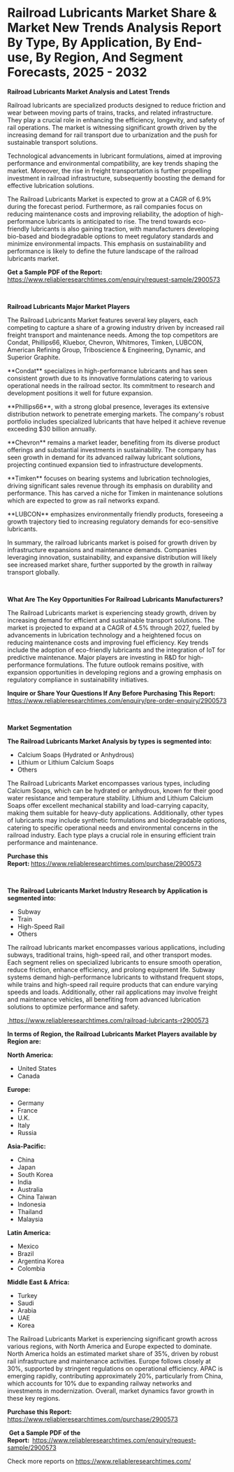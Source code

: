 <p><h1>Railroad Lubricants Market Share & Market New Trends Analysis Report By Type, By Application, By End-use, By Region, And Segment Forecasts, 2025 - 2032</h1></p><p><strong>Railroad Lubricants Market Analysis and Latest Trends</strong></p>
<p><p>Railroad lubricants are specialized products designed to reduce friction and wear between moving parts of trains, tracks, and related infrastructure. They play a crucial role in enhancing the efficiency, longevity, and safety of rail operations. The market is witnessing significant growth driven by the increasing demand for rail transport due to urbanization and the push for sustainable transport solutions. </p><p>Technological advancements in lubricant formulations, aimed at improving performance and environmental compatibility, are key trends shaping the market. Moreover, the rise in freight transportation is further propelling investment in railroad infrastructure, subsequently boosting the demand for effective lubrication solutions. </p><p>The Railroad Lubricants Market is expected to grow at a CAGR of 6.9% during the forecast period. Furthermore, as rail companies focus on reducing maintenance costs and improving reliability, the adoption of high-performance lubricants is anticipated to rise. The trend towards eco-friendly lubricants is also gaining traction, with manufacturers developing bio-based and biodegradable options to meet regulatory standards and minimize environmental impacts. This emphasis on sustainability and performance is likely to define the future landscape of the railroad lubricants market.</p></p>
<p><strong>Get a Sample PDF of the Report:&nbsp;</strong> <a href="https://www.reliableresearchtimes.com/enquiry/request-sample/2900573?utm_campaign=3223&utm_medium=2&utm_source=Github&utm_content=ia&utm_term=16032025&utm_id=railroad-lubricants">https://www.reliableresearchtimes.com/enquiry/request-sample/2900573</a></p>
<p>&nbsp;</p>
<p><strong>Railroad Lubricants Major Market Players</strong></p>
<p><p>The Railroad Lubricants Market features several key players, each competing to capture a share of a growing industry driven by increased rail freight transport and maintenance needs. Among the top competitors are Condat, Phillips66, Kluebor, Chevron, Whitmores, Timken, LUBCON, American Refining Group, Triboscience & Engineering, Dynamic, and Superior Graphite.</p><p>**Condat** specializes in high-performance lubricants and has seen consistent growth due to its innovative formulations catering to various operational needs in the railroad sector. Its commitment to research and development positions it well for future expansion.</p><p>**Phillips66**, with a strong global presence, leverages its extensive distribution network to penetrate emerging markets. The company's robust portfolio includes specialized lubricants that have helped it achieve revenue exceeding $30 billion annually.</p><p>**Chevron** remains a market leader, benefiting from its diverse product offerings and substantial investments in sustainability. The company has seen growth in demand for its advanced railway lubricant solutions, projecting continued expansion tied to infrastructure developments.</p><p>**Timken** focuses on bearing systems and lubrication technologies, driving significant sales revenue through its emphasis on durability and performance. This has carved a niche for Timken in maintenance solutions which are expected to grow as rail networks expand.</p><p>**LUBCON** emphasizes environmentally friendly products, foreseeing a growth trajectory tied to increasing regulatory demands for eco-sensitive lubricants. </p><p>In summary, the railroad lubricants market is poised for growth driven by infrastructure expansions and maintenance demands. Companies leveraging innovation, sustainability, and expansive distribution will likely see increased market share, further supported by the growth in railway transport globally.</p></p>
<p>&nbsp;</p>
<p><strong>What Are The Key Opportunities For Railroad Lubricants Manufacturers?</strong></p>
<p><p>The Railroad Lubricants market is experiencing steady growth, driven by increasing demand for efficient and sustainable transport solutions. The market is projected to expand at a CAGR of 4.5% through 2027, fueled by advancements in lubrication technology and a heightened focus on reducing maintenance costs and improving fuel efficiency. Key trends include the adoption of eco-friendly lubricants and the integration of IoT for predictive maintenance. Major players are investing in R&D for high-performance formulations. The future outlook remains positive, with expansion opportunities in developing regions and a growing emphasis on regulatory compliance in sustainability initiatives.</p></p>
<p><strong>Inquire or Share Your Questions If Any Before Purchasing This Report:</strong> <a href="https://www.reliableresearchtimes.com/enquiry/pre-order-enquiry/2900573?utm_campaign=3223&utm_medium=2&utm_source=Github&utm_content=ia&utm_term=16032025&utm_id=railroad-lubricants">https://www.reliableresearchtimes.com/enquiry/pre-order-enquiry/2900573</a></p>
<p>&nbsp;</p>
<p><strong>Market Segmentation</strong></p>
<p><strong>The Railroad Lubricants Market Analysis by types is segmented into:</strong></p>
<p><ul><li>Calcium Soaps (Hydrated or Anhydrous)</li><li>Lithium or Lithium Calcium Soaps</li><li>Others</li></ul></p>
<p><p>The Railroad Lubricants Market encompasses various types, including Calcium Soaps, which can be hydrated or anhydrous, known for their good water resistance and temperature stability. Lithium and Lithium Calcium Soaps offer excellent mechanical stability and load-carrying capacity, making them suitable for heavy-duty applications. Additionally, other types of lubricants may include synthetic formulations and biodegradable options, catering to specific operational needs and environmental concerns in the railroad industry. Each type plays a crucial role in ensuring efficient train performance and maintenance.</p></p>
<p><strong>Purchase this Report:&nbsp;</strong><a href="https://www.reliableresearchtimes.com/purchase/2900573?utm_campaign=3223&utm_medium=2&utm_source=Github&utm_content=ia&utm_term=16032025&utm_id=railroad-lubricants">https://www.reliableresearchtimes.com/purchase/2900573</a></p>
<p>&nbsp;</p>
<p><strong>The Railroad Lubricants Market Industry Research by Application is segmented into:</strong></p>
<p><ul><li>Subway</li><li>Train</li><li>High-Speed Rail</li><li>Others</li></ul></p>
<p><p>The railroad lubricants market encompasses various applications, including subways, traditional trains, high-speed rail, and other transport modes. Each segment relies on specialized lubricants to ensure smooth operation, reduce friction, enhance efficiency, and prolong equipment life. Subway systems demand high-performance lubricants to withstand frequent stops, while trains and high-speed rail require products that can endure varying speeds and loads. Additionally, other rail applications may involve freight and maintenance vehicles, all benefiting from advanced lubrication solutions to optimize performance and safety.</p></p>
<p><a href="https://www.reliableresearchtimes.com/railroad-lubricants-r2900573?utm_campaign=3223&utm_medium=2&utm_source=Github&utm_content=ia&utm_term=16032025&utm_id=railroad-lubricants">&nbsp;https://www.reliableresearchtimes.com/railroad-lubricants-r2900573</a></p>
<p><strong>In terms of Region, the Railroad Lubricants Market Players available by Region are:</strong></p>
<p>
    <p> <strong> North America: </strong>
        <ul>
            <li>United States</li>
            <li>Canada</li>
        </ul>
        </p> 
    <p> <strong> Europe: </strong>
        <ul>
            <li>Germany</li>
            <li>France</li>
            <li>U.K.</li>
            <li>Italy</li>
            <li>Russia</li>
        </ul>
        </p> 
    <p> <strong> Asia-Pacific: </strong>
        <ul>
            <li>China</li>
            <li>Japan</li>
            <li>South Korea</li>
            <li>India</li>
            <li>Australia</li>
            <li>China Taiwan</li>
            <li>Indonesia</li>
            <li>Thailand</li>
            <li>Malaysia</li>
        </ul>
        </p> 
    <p> <strong> Latin America: </strong>
        <ul>
            <li>Mexico</li>
            <li>Brazil</li>
            <li>Argentina Korea</li>
            <li>Colombia</li>
        </ul>
        </p> 
    <p> <strong> Middle East & Africa: </strong>
        <ul>
            <li>Turkey</li>
            <li>Saudi</li>
            <li>Arabia</li>
            <li>UAE</li>
            <li>Korea</li>
        </ul>
    </p>
    </p>
<p><p>The Railroad Lubricants Market is experiencing significant growth across various regions, with North America and Europe expected to dominate. North America holds an estimated market share of 35%, driven by robust rail infrastructure and maintenance activities. Europe follows closely at 30%, supported by stringent regulations on operational efficiency. APAC is emerging rapidly, contributing approximately 20%, particularly from China, which accounts for 10% due to expanding railway networks and investments in modernization. Overall, market dynamics favor growth in these key regions.</p></p>
<p><strong>Purchase this Report: </strong><a href="https://www.reliableresearchtimes.com/purchase/2900573?utm_campaign=3223&utm_medium=2&utm_source=Github&utm_content=ia&utm_term=16032025&utm_id=railroad-lubricants">https://www.reliableresearchtimes.com/purchase/2900573</a></p>
<p>&nbsp;<strong>Get a Sample PDF of the Report:&nbsp;&nbsp;</strong><a href="https://www.reliableresearchtimes.com/enquiry/request-sample/2900573?utm_campaign=3223&utm_medium=2&utm_source=Github&utm_content=ia&utm_term=16032025&utm_id=railroad-lubricants">https://www.reliableresearchtimes.com/enquiry/request-sample/2900573</a></p>
<p><strong></strong></p>
<p>Check more reports on <a href="https://www.reliableresearchtimes.com/?utm_campaign=3223&utm_medium=2&utm_source=Github&utm_content=ia&utm_term=16032025&utm_id=railroad-lubricants">https://www.reliableresearchtimes.com/</a></p>